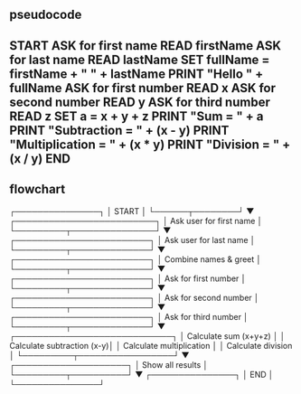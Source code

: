 pseudocode 
---------------------------------------------------------
START
ASK for first name
READ firstName
ASK for last name
READ lastName
SET fullName = firstName + " " + lastName
PRINT "Hello " + fullName
ASK for first number
READ x
ASK for second number
READ y
ASK for third number
READ z
SET a = x + y + z
PRINT "Sum = " + a
PRINT "Subtraction = " + (x - y)
PRINT "Multiplication = " + (x * y)
PRINT "Division = " + (x / y)
END
------------------------------------------------
flowchart 
-----------------------------------------------
┌───────────────┐
│ START │
└──────┬────────┘
▼
┌─────────────────────────┐
│ Ask user for first name │
└─────────┬───────────────┘
▼
┌────────────────────────┐
│ Ask user for last name │
└─────────┬──────────────┘
▼
┌────────────────────────┐
│ Combine names & greet │
└─────────┬──────────────┘
▼
┌────────────────────────┐
│ Ask for first number │
└─────────┬──────────────┘
▼
┌────────────────────────┐
│ Ask for second number │
└─────────┬──────────────┘
▼
┌────────────────────────┐
│ Ask for third number │
└─────────┬──────────────┘
▼
┌────────────────────────────┐
│ Calculate sum (x+y+z) │
│ Calculate subtraction (x-y)│
│ Calculate multiplication │
│ Calculate division │
└─────────┬─────────────────┘
▼
┌────────────────────┐
│ Show all results │
└─────────┬──────────┘
▼
┌───────────────┐
│ END │
└───────────────┘
